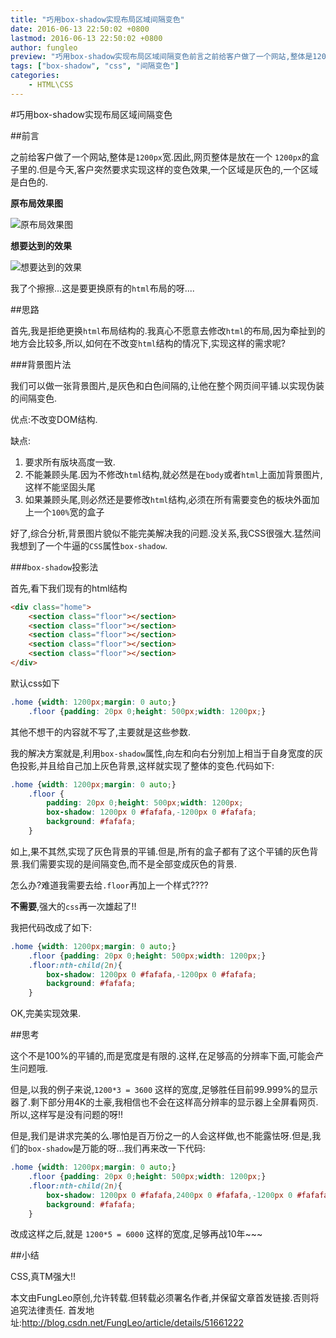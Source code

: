 ```yaml
---
title: "巧用box-shadow实现布局区域间隔变色"
date: 2016-06-13 22:50:02 +0800
lastmod: 2016-06-13 22:50:02 +0800
author: fungleo
preview: "巧用box-shadow实现布局区域间隔变色前言之前给客户做了一个网站,整体是1200px宽.因此,网页整体是放在一个1200px的盒子里的.但是今天,客户突然要求实现这样的变色效果,一个区域是灰色的,一个区域是白色的.原布局效果图想要达到的效果我了个擦擦…这是要更换原有的html布局的呀….思路首先,我是拒绝更换html布局结构的.我真心不愿意去修改html的布局,因为牵扯到的地方会比较多,所以"
tags: ["box-shadow", "css", "间隔变色"]
categories:
    - HTML\CSS
---
```


#巧用box-shadow实现布局区域间隔变色

##前言

之前给客户做了一个网站,整体是`1200px`宽.因此,网页整体是放在一个 `1200px`的盒子里的.但是今天,客户突然要求实现这样的变色效果,一个区域是灰色的,一个区域是白色的.

**原布局效果图**

![原布局效果图](http://ww2.sinaimg.cn/large/459e195ajw1f4tyna78wij20dw0goglr.jpg)

**想要达到的效果**

![想要达到的效果](http://ww4.sinaimg.cn/large/459e195ajw1f4typc1z2uj20dw0go3yo.jpg)

我了个擦擦...这是要更换原有的`html`布局的呀....

##思路

首先,我是拒绝更换`html`布局结构的.我真心不愿意去修改`html`的布局,因为牵扯到的地方会比较多,所以,如何在不改变`html`结构的情况下,实现这样的需求呢?

###背景图片法

我们可以做一张背景图片,是灰色和白色间隔的,让他在整个网页间平铺.以实现伪装的间隔变色.

优点:不改变DOM结构.

缺点:
1. 要求所有版块高度一致.
2. 不能兼顾头尾.因为不修改`html`结构,就必然是在`body`或者`html`上面加背景图片,这样不能坚固头尾
3. 如果兼顾头尾,则必然还是要修改`html`结构,必须在所有需要变色的板块外面加上一个`100%`宽的盒子

好了,综合分析,背景图片貌似不能完美解决我的问题.没关系,我CSS很强大.猛然间我想到了一个牛逼的`CSS`属性`box-shadow`.

###`box-shadow`投影法

首先,看下我们现有的html结构

```html
<div class="home">
	<section class="floor"></section>
	<section class="floor"></section>
	<section class="floor"></section>
	<section class="floor"></section>
	<section class="floor"></section>
</div>
```
默认css如下

```css
.home {width: 1200px;margin: 0 auto;}
	.floor {padding: 20px 0;height: 500px;width: 1200px;}
```

其他不想干的内容就不写了,主要就是这些参数.

我的解决方案就是,利用`box-shadow`属性,向左和向右分别加上相当于自身宽度的灰色投影,并且给自己加上灰色背景,这样就实现了整体的变色.代码如下:

```css
.home {width: 1200px;margin: 0 auto;}
	.floor {
		padding: 20px 0;height: 500px;width: 1200px;
		box-shadow: 1200px 0 #fafafa,-1200px 0 #fafafa;
		background: #fafafa;
	}
```
如上,果不其然,实现了灰色背景的平铺.但是,所有的盒子都有了这个平铺的灰色背景.我们需要实现的是间隔变色,而不是全部变成灰色的背景.

怎么办?难道我需要去给`.floor`再加上一个样式????

**不需要**,强大的`css`再一次雄起了!!

我把代码改成了如下:

```css
.home {width: 1200px;margin: 0 auto;}
	.floor {padding: 20px 0;height: 500px;width: 1200px;}
	.floor:nth-child(2n){
		box-shadow: 1200px 0 #fafafa,-1200px 0 #fafafa;
		background: #fafafa;
	}
```

OK,完美实现效果.

##思考

这个不是100%的平铺的,而是宽度是有限的.这样,在足够高的分辨率下面,可能会产生问题哦.

但是,以我的例子来说,`1200*3 = 3600` 这样的宽度,足够胜任目前99.999%的显示器了.剩下部分用4K的土豪,我相信也不会在这样高分辨率的显示器上全屏看网页.所以,这样写是没有问题的呀!!

但是,我们是讲求完美的么.哪怕是百万份之一的人会这样做,也不能露怯呀.但是,我们的`box-shadow`是万能的呀...我们再来改一下代码:

```css
.home {width: 1200px;margin: 0 auto;}
	.floor {padding: 20px 0;height: 500px;width: 1200px;}
	.floor:nth-child(2n){
		box-shadow: 1200px 0 #fafafa,2400px 0 #fafafa,-1200px 0 #fafafa,-2400px 0 #fafafa;
		background: #fafafa;
	}
```

改成这样之后,就是 `1200*5 = 6000` 这样的宽度,足够再战10年~~~

##小结

CSS,真TM强大!!

本文由FungLeo原创,允许转载.但转载必须署名作者,并保留文章首发链接.否则将追究法律责任.
首发地址:http://blog.csdn.net/FungLeo/article/details/51661222